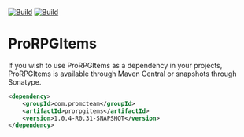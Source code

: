 [![Build](https://github.com/promcteam/prorpgitems/actions/workflows/release.yml/badge.svg?branch=main)](https://s01.oss.sonatype.org/content/repositories/releases/com/promcteam/prorpgitems/1.0.4-R0.31-SNAPSHOT)
[![Build](https://github.com/promcteam/prorpgitems/actions/workflows/devbuild.yml/badge.svg?branch=dev)](https://s01.oss.sonatype.org/content/repositories/snapshots/com/promcteam/prorpgitems/1.0.4-R0.31-SNAPSHOT)

# ProRPGItems

If you wish to use ProRPGItems as a dependency in your projects, ProRPGItems is available through Maven Central
or snapshots through Sonatype.

```xml
<dependency>
    <groupId>com.promcteam</groupId>
    <artifactId>prorpgitems</artifactId>
    <version>1.0.4-R0.31-SNAPSHOT</version>
</dependency>
```